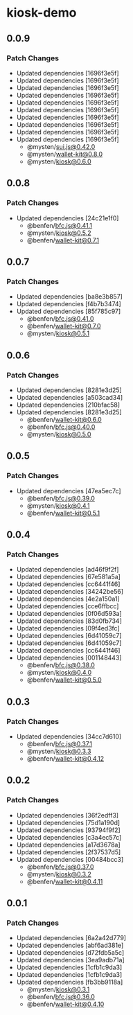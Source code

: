 # kiosk-demo

## 0.0.9

### Patch Changes

- Updated dependencies [1696f3e5f]
- Updated dependencies [1696f3e5f]
- Updated dependencies [1696f3e5f]
- Updated dependencies [1696f3e5f]
- Updated dependencies [1696f3e5f]
- Updated dependencies [1696f3e5f]
- Updated dependencies [1696f3e5f]
- Updated dependencies [1696f3e5f]
- Updated dependencies [1696f3e5f]
- Updated dependencies [1696f3e5f]
  - @mysten/sui.js@0.42.0
  - @mysten/wallet-kit@0.8.0
  - @mysten/kiosk@0.6.0

## 0.0.8

### Patch Changes

- Updated dependencies [24c21e1f0]
  - @benfen/bfc.js@0.41.1
  - @mysten/kiosk@0.5.2
  - @benfen/wallet-kit@0.7.1

## 0.0.7

### Patch Changes

- Updated dependencies [ba8e3b857]
- Updated dependencies [f4b7b3474]
- Updated dependencies [85f785c97]
  - @benfen/bfc.js@0.41.0
  - @benfen/wallet-kit@0.7.0
  - @mysten/kiosk@0.5.1

## 0.0.6

### Patch Changes

- Updated dependencies [8281e3d25]
- Updated dependencies [a503cad34]
- Updated dependencies [210bfac58]
- Updated dependencies [8281e3d25]
  - @benfen/wallet-kit@0.6.0
  - @benfen/bfc.js@0.40.0
  - @mysten/kiosk@0.5.0

## 0.0.5

### Patch Changes

- Updated dependencies [47ea5ec7c]
  - @benfen/bfc.js@0.39.0
  - @mysten/kiosk@0.4.1
  - @benfen/wallet-kit@0.5.1

## 0.0.4

### Patch Changes

- Updated dependencies [ad46f9f2f]
- Updated dependencies [67e581a5a]
- Updated dependencies [cc6441f46]
- Updated dependencies [34242be56]
- Updated dependencies [4e2a150a1]
- Updated dependencies [cce6ffbcc]
- Updated dependencies [0f06d593a]
- Updated dependencies [83d0fb734]
- Updated dependencies [09f4ed3fc]
- Updated dependencies [6d41059c7]
- Updated dependencies [6d41059c7]
- Updated dependencies [cc6441f46]
- Updated dependencies [001148443]
  - @benfen/bfc.js@0.38.0
  - @mysten/kiosk@0.4.0
  - @benfen/wallet-kit@0.5.0

## 0.0.3

### Patch Changes

- Updated dependencies [34cc7d610]
  - @benfen/bfc.js@0.37.1
  - @mysten/kiosk@0.3.3
  - @benfen/wallet-kit@0.4.12

## 0.0.2

### Patch Changes

- Updated dependencies [36f2edff3]
- Updated dependencies [75d1a190d]
- Updated dependencies [93794f9f2]
- Updated dependencies [c3a4ec57c]
- Updated dependencies [a17d3678a]
- Updated dependencies [2f37537d5]
- Updated dependencies [00484bcc3]
  - @benfen/bfc.js@0.37.0
  - @mysten/kiosk@0.3.2
  - @benfen/wallet-kit@0.4.11

## 0.0.1

### Patch Changes

- Updated dependencies [6a2a42d779]
- Updated dependencies [abf6ad381e]
- Updated dependencies [d72fdb5a5c]
- Updated dependencies [3ea9adb71a]
- Updated dependencies [1cfb1c9da3]
- Updated dependencies [1cfb1c9da3]
- Updated dependencies [fb3bb9118a]
  - @mysten/kiosk@0.3.1
  - @benfen/bfc.js@0.36.0
  - @benfen/wallet-kit@0.4.10
